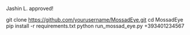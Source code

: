 Jashin L. approved!

git clone https://github.com/yourusername/MossadEye.git
cd MossadEye
pip install -r requirements.txt
python run_mossad_eye.py +393401234567
